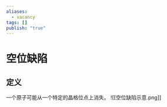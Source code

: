 ```yaml
---
aliases:
  - vacancy
tags: []
publish: "true"
---
```


# 空位缺陷
## 定义
一个原子可能从一个特定的晶格位点上消失。
![[空位缺陷示意.png]]